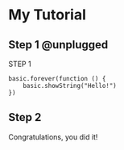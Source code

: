 # My Tutorial

## Step 1 @unplugged

STEP 1

```blocks
basic.forever(function () {
    basic.showString("Hello!")
})
```

## Step 2

Congratulations, you did it!

```template

```